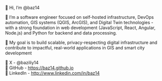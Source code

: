 👋 Hi, I’m @baz14  

🎯 I’m a software engineer focused on self-hosted infrastructure, DevOps automation, GIS systems (QGIS, ArcGIS), and Digital Twin technologies - with a strong foundation in web development (JavaScript, React, Angular, Node.js) and Python for backend and data processing.  

🏁 My goal is to build scalable, privacy-respecting digital infrastructure and contribute to impactful, real-world applications in GIS and smart city development  

🔗 X - @baziliy14   
🔗 GitHub - https://baz14.github.io  
🔗 LinkedIn - http://www.linkedin.com/in/baz14  
 
